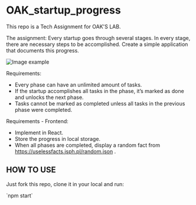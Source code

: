 # OAK_startup_progress
This repo is a Tech Assignment for OAK'S LAB.

The assignment:
Every startup goes through several stages. In every stage, there are necessary steps
to be accomplished.
Create a simple application that documents this progress.

![Image example](https://external-content.duckduckgo.com/iu/?u=https%3A%2F%2Fi.redd.it%2F1pmsjnk8f1g01.jpg&f=1&nofb=1 "app example")


Requirements:
- Every phase can have an unlimited amount of tasks.
- If the startup accomplishes all tasks in the phase, it’s marked as done and
unlocks the next phase.
- Tasks cannot be marked as completed unless all tasks in the previous phase
were completed.

Requirements - Frontend:
- Implement in React.
- Store the progress in local storage.
- When all phases are completed, display a random fact from
https://uselessfacts.jsph.pl/random.json .


<h2>HOW TO USE</h2>
<p>Just fork this repo, clone it in your local and run:</p> `npm start`

